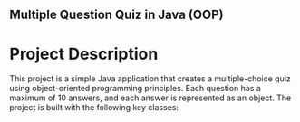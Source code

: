 ## Multiple Question Quiz in Java (OOP)
# Project Description
This project is a simple Java application that creates a multiple-choice quiz using object-oriented programming principles. Each question has a maximum of 10 answers, and each answer is represented as an object. The project is built with the following key classes:
